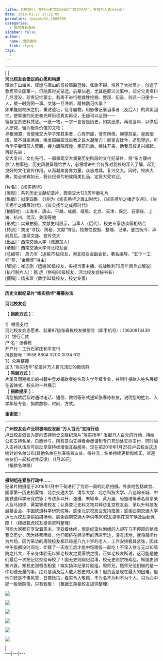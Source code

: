 ```yaml
---
title: 老校友们，支持历史文献纪录片“竢实扬华”，参加万人百元行动！
date: 2016-01-27 17:22:00
permalink: /pages/bb_1000099
categories: 
  - 唐院春秋备份
sidebar: false
author: 
  name: 唐院春秋
  link: /tycq
tags: 
  - 
---
```


* * *

  
|  |  
**河北校友会倡议的心愿和构想**  
肇始于山海关、辉煌与唐山的母校筚路蓝缕、弦歌不辍，培养了大批英才，创造了愈百项全国第一。但随着时光渐远，前辈仙逝，尤其是颠沛流离中，部分宝贵资料几尽湮没，珍贵记忆蒙尘，若再不进行抢救性挖掘、整理、纪录，则迟一日便少一人，缓一时则罔一事。文脉一旦滞断，精神孰可传承？  
如果能借校庆之机，重访遗址，征寻器物，用影像记录当事者（及后人）的真实回忆，使厚重的历史和光辉历程真实再现，无疑可以达到——  
留存宝贵史料凭证。一纸一物，一字一言皆是历史，如实还原，再现当年，以供后人研究，留为极具价值的文物；  
寻根溯源，当使我交大学子知其来者，心有所属，情有所倚。仰望前辈，星辰熠熠，莫不自豪满满，焕发超越空泛说教之巨大凝聚力；而鉴古抚今，追思望远，可令学子攀借前人臂膀，接力唐院辉煌，承前启后、继往开来，助我母校复兴崛起，再跻先进；  
交大复兴，文化先行，一部重现交大重要历史阶段的文化纪录片，将“东方康内尔”人物事迹、历史风貌呈现给世人，必将增进社会各界对我校的深入了解，起到良好的文化宣传作用，从而凝聚各界力量，众志成城，复兴交大。同时，校庆大典，势必来宾如云，将此纪录片制成精美礼品，定将大受欢迎。  
  
[片名]：《竢实扬华》  
[类型]：系列历史文献纪录片，西南交大120周年献礼片  
[集数]：拟定四集，分别为《竢实扬华之唐山时代》、《竢实扬华之播迁岁月》、《竢实扬华之峨眉时代》、《竢实扬华之成都时代》  
[拍摄地]：山海关、唐山、平越、成都、峨眉、北京、天津、保定、石家庄、上海、杭州、武汉、美国等地  
[形式]：实景拍摄，文献史料展示，当事人（后代）、校史专家访谈等相结合  
[特点]：突出“寻找、揭秘、文献”特征，抢救性挖掘、整理、记录，鉴古抚今、承前启后，接续文脉、宣传交大  
[出品]：西南交通大学（诚邀加入）  
[承制]：西南交通大学河北校友会  
[总编导]：周力军（运输79级校友，河北校友会副会长，著名编导，“五个一工程”奖、“金鹰奖”得主）  
[解说]：崔志刚（运输86级校友，央视当家主播，抗战胜利70周年阅兵式解说）  
[执行制片人]：甄 虎（供电80级校友，河北校友会秘书长）  
[撰稿]：杨永琪（数学82级校友，校史专家）

* * *

**历史文献纪录片“竢实扬华”筹募办法**

**河北校友会**

【 **捐款方式** 】：

1）微信支付  
河北校友会志愿者、起重87级张春栋校友微信号（即手机号）：13630813439  
2）银行汇款  
户 名：张春栋  
开户行：工行石家庄和平支行  
捐款账号：9558 8804 0200 0034 612  
3）众筹链接  
加入“竢实扬华”纪录片万人百元活动的微信群  
【 **鸣谢方式** 】：  
片尾及同期推出的书籍中登发捐款者姓名及入学年级专业，并制作捐款人姓名展板在首映式、校庆时一并展示  
【 **捐款提示** 】：  
请您捐款后及时通过电话、短信、微信等形式通知张春栋校友，说明您的姓名、入学年级专业、捐款数额、时间、方式。

**谢谢您！**

* * *

  
**广州校友会卢云积极响应发起“万人百元”支持行动**  
卢云校友倡议为定向支持历史文献纪录片"竢实扬华"
发起万人百元的行动，持续公布支持名单，自愿参与，所有意向支持者会邀请到专门互动处安排支付，同时加入支持队伍后可自动享受持续增值互益服务。现在把2016年1月25日卢云校友这边统计的名单公布(其他名单在张春栋校友处、待补充；名单持续更新和修正，欢迎校友们一起核对并反馈)
（1月26日）  
（捐款名单略）  

* * *

  
**摄制组在紧张行动中……**  
纪录片拍摄组于2016年1月中下旬进行了为期一周的北京拍摄。外景地包括故宫、国家第一历史档案馆、北京交通大学、清华大学、北京科技大学、八达岭长城、中国铁道科学研究院等；专访茅以升、张维、朱颖卓、黄万里、唐振绪等著名前辈亲人及马如璋、黄棠等老校友；认真查证史料文物并拜访北京校友会、茅以升科技发展基金会、中国铁道科学研究院等。感谢北京校友会支持拍摄；感谢西南交通大学运七九校友提供拍摄场地，感谢西南交通大学供电80校友提供在京车辆及后勤保障！（根据甄虎校友提供资料整理）  
可能大家都在享受着周末，享受着休闲，但是纪录片剧组的人却在马不停蹄的抢救我交历史，因为经费困难，他们都挤在经济型的酒店里边，没有场地，就将房间作为片场，因为采访的唐院校友都已经是八九十岁的老人，工作安排极其紧张，因此中午饭都没时间吃，忙碌了一天收工后才能中饭晚饭一起吃！不深入参与无以知唐院之伟大，不亲身体验无以知老校友之爱唐院之情，正如老校友所说，这可能是他们最后一次把记忆交给母校了！国无史则纲纪混淆，校无史则宗枝紊乱，知国史则知兴衰，知校史则唇齿相爱！竢实扬华纪录片剧组，周师兄，甄师兄他们做的是一件功德无量的事，绝对是荫及后人载入校史的大事！但资金是现在最大的困难，但他们还是不惧风雪，日夜抢拍，着实令人敬佩，不为名不为利不为个人，只为心中那一股唐院情，只有致敬！（根据王英豪校友提供整理）  

![](/pic/img2.ph.126.net_rxRPIH2AZGg-_31RmtZOAg==_6631282170471072773.jpg)

![](/pic/img1.ph.126.net_3_MdR1xjHu61Dup9sI4ufQ==_6631303061192000545.jpg)

![](/pic/img0.ph.126.net_7RkOKplCbrCzK-3KZvNtdw==_6630616965934452828.jpg)

![](/pic/img2.ph.126.net_1Bf7zZNNRdFbP1W1MS32Bg==_6631283269982700545.jpg)

![](/pic/img1.ph.126.net_Fq7kVbf0_ta55IHaEZgq0g==_6630588378632128849.jpg)

![](/pic/img0.ph.126.net_kegq5RbL6xfy9-RKWDUZ-g==_6631374529447811235.jpg)

|  
---|---|---